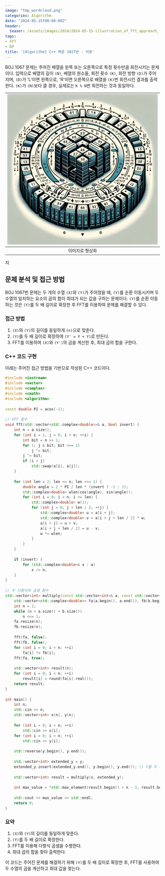 ```yaml
---
image: "tmp_wordcloud.png"
categories: Algorithm
date: "2024-05-15T00:00:00Z"
header:
  teaser: /assets/images/2024/2024-05-15-illustration_of_fft_approach_for_BOJ_1067.webp
tags:
- FFT
- DP
title: '[Algorithm] C++ 백준 1027번 : 이동'
---
```


BOJ 1067 문제는 주어진 배열을 왼쪽 또는 오른쪽으로 특정 횟수만큼 회전시키는 문제이다. 입력으로 배열의 길이 `(N)`, 배열의 원소들, 회전 횟수 `(K)`, 회전 방향 `(D)`가 주어지며, `(D)`가 'L'이면 왼쪽으로, 'R'이면 오른쪽으로 배열을 `(K)`번 회전시킨 결과를 출력한다. `(K)`가 `(N)`보다 클 경우, 실제로는 `K % N`번 회전하는 것과 동일하다.

|![이미지](/assets/images/2024/2024-05-15-A_detailed_illustration_of_a_cyclic_array_rotation.png)|
|:---:|
|이미지로 형상화|
지
## 문제 분석 및 접근 방법

BOJ 1067번 문제는 두 개의 수열 `(X)`와 `(Y)`가 주어졌을 때, `(Y)`를 순환 이동시키며 두 수열의 일치하는 요소의 곱의 합이 최대가 되는 값을 구하는 문제이다. `(Y)`를 순환 이동하는 것은 `(Y)`를 두 배 길이로 확장한 후 FFT를 이용하여 문제를 해결할 수 있다.

### 접근 방법

1. `(X)`와 `(Y)`의 길이를 동일하게 `(n)`으로 맞춘다.
2. `(Y)`를 두 배 길이로 확장하여 `(Y' = Y + Y)`로 만든다.
3. FFT를 이용하여 `(X)`와 `(Y')`의 곱을 계산한 후, 최대 곱의 합을 구한다.

### C++ 코드 구현

아래는 주어진 접근 방법을 기반으로 작성된 C++ 코드이다.

```cpp
#include <iostream>
#include <vector>
#include <complex>
#include <cmath>
#include <algorithm>

const double PI = acos(-1);

// FFT 함수
void fft(std::vector<std::complex<double>>& a, bool invert) {
    int n = a.size();
    for (int i = 1, j = 0; i < n; ++i) {
        int bit = n >> 1;
        for (; j & bit; bit >>= 1)
            j ^= bit;
        j ^= bit;
        if (i < j)
            std::swap(a[i], a[j]);
    }

    for (int len = 2; len <= n; len <<= 1) {
        double angle = 2 * PI / len * (invert ? -1 : 1);
        std::complex<double> wlen(cos(angle), sin(angle));
        for (int i = 0; i < n; i += len) {
            std::complex<double> w(1);
            for (int j = 0; j < len / 2; ++j) {
                std::complex<double> u = a[i + j];
                std::complex<double> v = a[i + j + len / 2] * w;
                a[i + j] = u + v;
                a[i + j + len / 2] = u - v;
                w *= wlen;
            }
        }
    }

    if (invert) {
        for (std::complex<double>& x : a)
            x /= n;
    }
}

// 두 다항식의 곱셈 함수
std::vector<int> multiply(const std::vector<int>& a, const std::vector<int>& b) {
    std::vector<std::complex<double>> fa(a.begin(), a.end()), fb(b.begin(), b.end());
    int n = 1;
    while (n < a.size() + b.size()) 
        n <<= 1;
    fa.resize(n);
    fb.resize(n);

    fft(fa, false);
    fft(fb, false);
    for (int i = 0; i < n; ++i)
        fa[i] *= fb[i];
    fft(fa, true);

    std::vector<int> result(n);
    for (int i = 0; i < n; ++i)
        result[i] = round(fa[i].real());
    return result;
}

int main() {
    int n;
    std::cin >> n;
    std::vector<int> x(n), y(n);

    for (int i = 0; i < n; ++i)
        std::cin >> x[i];
    for (int i = 0; i < n; ++i)
        std::cin >> y[i];

    std::reverse(y.begin(), y.end());

    std::vector<int> extended_y = y;
    extended_y.insert(extended_y.end(), y.begin(), y.end()); // Y를 두 배 길이로 확장

    std::vector<int> result = multiply(x, extended_y);

    int max_value = *std::max_element(result.begin() + n - 1, result.begin() + 2 * n - 1);

    std::cout << max_value << std::endl;
    return 0;
}
```

### 요약

1. `(X)`와 `(Y)`의 길이를 동일하게 맞춘다.
2. `(Y)`를 두 배 길이로 확장한다.
3. FFT를 이용해 다항식 곱셈을 수행한다.
4. 최대 곱의 합을 찾아 출력한다.

이 코드는 주어진 문제를 해결하기 위해 `(Y)`를 두 배 길이로 확장한 후, FFT를 사용하여 두 수열의 곱을 계산하고 최대 값을 찾는다.